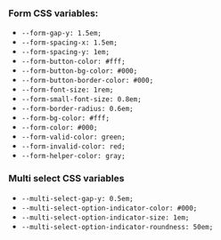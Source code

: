 ### Form CSS variables: 
- `--form-gap-y: 1.5em;`
- `--form-spacing-x: 1.5em;`
- `--form-spacing-y: 1em;`
- `--form-button-color: #fff;`
- `--form-button-bg-color: #000;`
- `--form-button-border-color: #000;`
- `--form-font-size: 1rem;`
- `--form-small-font-size: 0.8em;`
- `--form-border-radius: 0.6em;`
- `--form-bg-color: #fff;`
- `--form-color: #000;`
- `--form-valid-color: green;`
- `--form-invalid-color: red;`
- `--form-helper-color: gray;`

### Multi select CSS variables
- `--multi-select-gap-y: 0.5em;`
- `--multi-select-option-indicator-color: #000;`
- `--multi-select-option-indicator-size: 1em;`
- `--multi-select-option-indicator-roundness: 50em;`